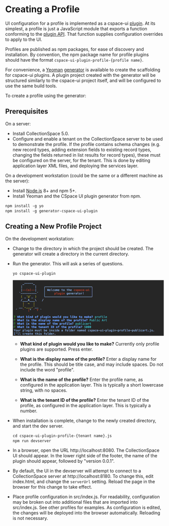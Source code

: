 # Creating a Profile

UI configuration for a profile is implemented as a cspace-ui [plugin](../Plugins.md). At its simplest, a profile is just a JavaScript module that exports a function conforming to the [plugin API](../Plugins.md#plugin-api). That function supplies configuration overrides to apply to the UI.

Profiles are published as npm packages, for ease of discovery and installation. By convention, the npm package name for profile plugins should have the format `cspace-ui-plugin-profile-{profile name}`.

For convenience, a [Yeoman](http://yeoman.io/) [generator](https://www.npmjs.com/package/generator-cspace-ui-plugin) is available to create the scaffolding for cspace-ui plugins. A plugin project created with the generator will be structured similarly to the cspace-ui project itself, and will be configured to use the same build tools.

To create a profile using the generator:

## Prerequisites

On a server:

- Install CollectionSpace 5.0.
- Configure and enable a tenant on the CollectionSpace server to be used to demonstrate the profile. If the profile contains schema changes (e.g. new record types, adding extension fields to existing record types, changing the fields returned in list results for record types), these must be configured on the server, for the tenant. This is done by editing application layer XML files, and deploying the services layer.

On a development workstation (could be the same or a different machine as the server):

- Install [Node.js](https://nodejs.org/) 8+ and npm 5+.
- Install Yeoman and the CSpace UI plugin generator from npm.
```
npm install -g yo
npm install -g generator-cspace-ui-plugin
```

## Creating a New Profile Project

On the development workstation:

- Change to the directory in which the project should be created. The generator will create a directory in the current directory.
- Run the generator. This will ask a series of questions.
  ```
  yo cspace-ui-plugin
  ```
  ![Yeoman screenshot](./images/yeoman.png)

  - **What kind of plugin would you like to make?**
  Currently only profile plugins are supported. Press enter.

  - **What is the display name of the profile?**
  Enter a display name for the profile. This should be title case, and may include spaces. Do not include the word "profile".

  - **What is the name of the profile?**
  Enter the profile name, as configured in the application layer. This is typically a short lowercase string, with no spaces.

  - **What is the tenant ID of the profile?**
  Enter the tenant ID of the profile, as configured in the application layer. This is typically a number.
- When installation is complete, change to the newly created directory, and start the dev server.
  ```
  cd cspace-ui-plugin-profile-{tenant name}.js
  npm run devserver
  ```
- In a browser, open the URL http://localhost:8080. The CollectionSpace UI should appear. In the lower right side of the footer, the name of the plugin should appear, followed by "version 0.0.1".
- By default, the UI in the devserver will attempt to connect to a CollectionSpace server at http://localhost:8180. To change this, edit index.html, and change the `serverUrl` setting. Reload the page in the browser for this change to take effect.
- Place profile configuration in src/index.js. For readability, configuration may be broken out into additional files that are imported into src/index.js. See other profiles for examples. As configuration is edited, the changes will be deployed into the browser automatically. Reloading is not necessary.
